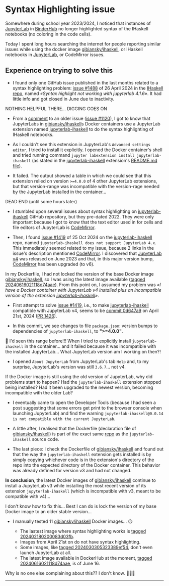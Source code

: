 # Syntax Highlighting issue

Somewhere during school year 2023/2024, I noticed that instances of [JupyterLab] in [BinderHub] no longer highlighted
syntax of the IHaskell notebooks (no coloring in the code cells).

Today I spent long hours searching the internet for people reporting similar issues while using the docker image
[gibiansky/ihaskell], or IHaskell notebooks in [JupyterLab], or CodeMirror issues.

## Experience on trying to solve this

- I found only one GitHub issue published in the last months related to a syntax highlighting problem: [issue #1488] of
  26 April 2024 in the [IHaskell repo], named *«Syntax highlight not working with jupyterlab 4.1.6»*.
  It had little info and got closed in June due to inactivity.

NOTHING HELPFUL THERE... DIGGING GOES ON

- From a [comment](https://github.com/IHaskell/IHaskell/issues/1120#issuecomment-554995997) to an older issue ([issue
  #1120]), I got to know that JupyterLabs in [gibiansky/ihaskell]s Docker containers use a JupyterLab extension named
  [jupyterlab-ihaskell] to do the syntax highlighting of IHaskell notebooks.

- As I couldn't see this extension in JupyterLab's `Advanced settings editor`, I tried to install it explicitly. I
  opened the Docker container's shell and tried running command `jupyter labextension install jupyterlab-ihaskell` (as
  stated in the [jupyterlab-ihaskell] extension's [README.md
  file](https://github.com/IHaskell/IHaskell/blob/master/jupyterlab-ihaskell/README.md)).

- It failed. The output showed a table in which we could see that this extension relied on version `>=4.0.0` of 4 other
  JupyterLab extensions, but that version-range was incompatible with the version-rage needed by the JupyterLab
  installed in the container...

DEAD END (until some hours later)

- I stumbled upon several issues about syntax highlighting on [jupyterlab-ihaskell] GitHub repository, but they
  pre-dated 2022. They were only important because I got to know that the text editor used in for cells and file editors
  of JupyterLab is [CodeMirror].

- Then, I found [issue #1419] of 25 Oct 2024 on the [jupyterlab-ihaskell] repo, named `jupyterlab-ihaskell does not
  support JupyterLab 4.x`. This immediately seemed related to my issue, because 2 links in the issue's description
  mentioned [CodeMirror]. I discovered that [JupyterLab v4] was released on June 2023 and that, in this major version
  bump, [CodeMirror] has been upgraded (to v6).

In my Dockerfile, I had not locked the version of the base Docker image [gibiansky/ihaskell], so I was using the latest
image available ([tagged 20240616021118d74aae]). From this point on, I assumed my problem was *«I have a Docker
container with JupyterLab v4 installed plus an incompatible version of the extension [jupyterlab-ihaskell]»*.

- First attempt to solve [issue #1419], i.e., to make [jupyterlab-ihaskell] compatible with JupyterLab v4, seems to be
  [commit 0d647a9] on April 21st, 2024  ([PR 1426]).

- In this commit, we see changes to file `package.json`: version bumps to dependencies of `jupyterlab-ihaskell`, to
  **">=4.0.0"**.

👀 I'd seen this range before!!! When I tried to explicitly install `jupyterlab-ihaskell` in the container... and it
failed because it was incompatible with the installed JupyterLab... What JupyterLab version am I working on then?!

- I opened `About JupyterLab` from JupyterLab's tab `Help` and, to my surprise, JupyterLab's version was still
  `3.6.7`... not v4.

If the Docker image is still using the old version of JupyterLab, why did problems start to happen? Had the
`jupyterlab-ihaskell` extension stopped being installed? Had it been upgraded to the newest version, becoming
incompatible with the older Lab?

- I eventually came to open the Developer Tools (because I had seen a post suggesting that some errors get print to the
  browser console when launching JupyterLab) and find the warning `jupyterlab-ihaskell@0.0.14 is not compatible with the
  current JupyterLab`.

- A little after, I realised that the Dockerfile (declaration file of [gibiansky/ihaskell]) is part of the exact same
  [repo](https://github.com/IHaskell/IHaskell) as the `jupyterlab-ihaskell` source code.

- The last piece: I check the Dockerfile of [gibiansky/ihaskell] and found out that the way the `jupyterlab-ihaskell`
  extension gets installed is by simply copying whichever code is in the extension's directory of the repo into the
  expected directory of the Docker container. This behavior was already defined for version v3 and had not changed.

**In conclusion**, the latest Docker images of [gibiansky/ihaskell] continue to install a JupyterLab v3 while installing
the most recent version of its extension `jupyterlab-ihaskell` (which is incompatible with v3, meant to be compatible
with v4)...

I don't know how to fix this... Best I can do is lock the version of my base Docker image to an older stable version...

- I manually tested 11 [gibiansky/ihaskell] Docker images... 😥

    - The lastest image where syntax highlighting works is [tagged 202402180200083d03fb].
    - Images from April 21st on do not have syntax highlighting.
    - Some images, like [tagged 2024030305323389ef54], don't even launch JupyterLab at all.
    - The latest image available in DockerHub at the moment, [tagged 20240616021118d74aae], is of June 16.

Why is no one else complaining about this?? I don't know. 🤷🏻‍♀️

---

[BinderHub]: https://binderhub.readthedocs.io

[JupyterLab]: https://jupyterlab.readthedocs.io/en/stable/index.html

[gibiansky/ihaskell]: https://hub.docker.com/r/gibiansky/ihaskell

[IHaskell repo]: https://github.com/IHaskell/IHaskell

[jupyterlab-ihaskell]: https://github.com/IHaskell/IHaskell/blob/master/jupyterlab-ihaskell/README.md

[JupyterLab v4]: https://jupyterlab.readthedocs.io/en/stable/getting_started/changelog.html#v4-0

[CodeMirror]: https://codemirror.net

[issue #1488]: https://github.com/IHaskell/IHaskell/issues/1488

[issue #1120]: https://github.com/IHaskell/IHaskell/issues/1120

[issue #1419]: https://github.com/IHaskell/IHaskell/issues/1419

[commit 0d647a9]: https://github.com/IHaskell/IHaskell/commit/0d647a9

[PR 1426]: https://github.com/IHaskell/IHaskell/pull/1426

[tagged 202402180200083d03fb]: https://hub.docker.com/layers/gibiansky/ihaskell/202402180200083d03fb/images/sha256-ca2e48277a4ac59dbc383d98a0bbe90186f4c1c32cd91e91b6f8f8a6d7d84caa

[tagged 2024030305323389ef54]: https://hub.docker.com/layers/gibiansky/ihaskell/2024030305323389ef54/images/sha256-d5a20c681fb5537e05ed128a190eddf29db75c16d14f75c58d93d0dc4946ee36

[tagged 20240616021118d74aae]: https://hub.docker.com/layers/gibiansky/ihaskell/20240616021118d74aae/images/sha256-913497d54ef3dfb2e3d0e6db933b44780a214f0ea9a684f5b19a6efd8e86a4cc
